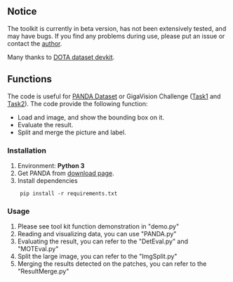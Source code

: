 ## Notice

The toolkit is currently in beta version, has not been extensively tested, and may have bugs.
If you find any problems during use, please put an issue or contact the [author](mailto:wangxuey19@mails.tsinghua.edu.cn).

Many thanks to  [DOTA dataset devkit](https://github.com/CAPTAIN-WHU/DOTA_devkit).


## Functions

The code is useful for <a href="http://www.panda-dataset.com/">PANDA Dataset<a> or
GigaVision Challenge (<a href="https://www.biendata.com/competition/gigavision/">Task1<a> and <a href="https://www.biendata.com/competition/gigavision1/">Task2<a>). The code provide the following function:

<ul>
    <li>
        Load and image, and show the bounding box on it.
    </li>
    <li>
        Evaluate the result.
    </li>
    <li>
        Split and merge the picture and label.
    </li>
</ul>

### Installation
1. Environment: **Python 3**
2. Get PANDA from [download page](http://www.panda-dataset.com/Download.html).
3. Install dependencies
```
    pip install -r requirements.txt
```
### Usage
1. Please see tool kit function demonstration in "demo.py"
2. Reading and visualizing data, you can use "PANDA.py"
3. Evaluating the result, you can refer to the "DetEval.py" and "MOTEval.py" 
4. Split the large image, you can refer to the "ImgSplit.py"
5. Merging the results detected on the patches, you can refer to the "ResultMerge.py"

